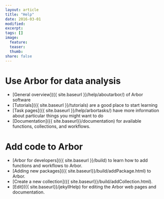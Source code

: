 ```yaml
---
layout: article
title: "Help"
date: 2016-03-01
modified:
excerpt:
tags: []
image:
  feature:
  teaser:
  thumb:
share: false
---
```


# Use Arbor for data analysis

- [General overview]({{ site.baseurl }}/help/aboutarbor/) of Arbor software
- [Tutorials]({{ site.baseurl }}/tutorials) are a good place to start learning
- [Task pages]({{ site.baseurl }}/help/arbortasks/) have more information about particular things you might want to do
- [Documentation]({{ site.baseurl}}/documentation) for available functions, collections, and workflows.


# Add code to Arbor
- [Arbor for developers]({{ site.baseurl }}/build) to learn how to add functions and workflows to Arbor.
- [Adding new packages]({{ site.baseurl}}/build/addPackage.html) to Arbor.
- [Create a new collection]({{ site.baseurl}}/build/addCollection.html).
- [Edit]({{ site.baseurl}}/jekyllHelp) for editing the Arbor web pages and documentation.

